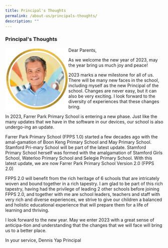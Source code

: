 ```yaml
---
title: Principal's Thoughts
permalink: /about-us/principals-thoughts/
description: ""
---
```

### Principal's Thoughts

<img src="/images/Principal%20300.png" style="width:40%" align="left"/>

Dear Parents,

As we welcome the new year of 2023, may the year bring us much joy and peace!

2023 marks a new milestone for all of us. There will be many new faces in the school, including myself as the new Principal of the school.
Changes are never easy, but it can also be very exciting. I look forward to the diversity of experiences that these changes bring.

In 2023, Farrer Park Primary School is entering a new phase. Just like the many updates that we have in the software in our devices, our school is also undergo-ing an update.

Farrer Park Primary School (FPPS 1.0) started a few decades ago with the amal-gamation of Boon Keng Primary School and May Primary School. Stamford Pri-mary School will be part of the latest update. Stamford Primary School herself was formed with the amalgamation of Stamford Girls School, Waterloo Primary School and Selegie Primary School. With this latest update, we are now Farrer Park Primary School Version 2.0 (FPPS 2.0)

FPPS 2.0 will benefit from the rich heritage of 6 schools that are intricately woven and bound together in a rich tapestry. I am glad to be part of this rich tapestry, having had the privilege of leading 2 other schools before joining FPPS 2.0, and together with me are school leaders, teachers and staff with very rich and diverse experiences, we strive to give our children a balanced and holistic educational experience that will prepare them for a life of learning and thriving.

I look forward to the new year. May we enter 2023 with a great sense of anticipa-tion and understanding that the changes that we will face will bring us to a better place.

In your service,
Dennis Yap
Principal